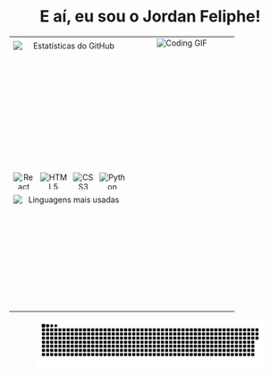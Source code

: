 <h1 align="center">E aí, eu sou o Jordan Feliphe!</h1>

<table align="center" style="border-spacing: 10px; width: 80%;">
  <tr>
    <td style="width: 40%; vertical-align: top;">
      <div align="center" style="display: flex; flex-direction: column; align-items: center; margin: 0; padding: 0;">
        <img src="https://github-readme-stats.vercel.app/api?username=JordanFeliphe&hide_title=false&hide_rank=false&show_icons=true&include_all_commits=true&count_private=true&disable_animations=false&theme=dracula&locale=pt-br&hide_border=false" width="100%" height="220px" alt="Estatísticas do GitHub" style="margin-bottom: 0; padding: 5px;" />
        <div style="display: flex; justify-content: center; gap: 10px; padding: 10px 0;">
          <img src="https://cdn.jsdelivr.net/gh/devicons/devicon/icons/react/react-original.svg" height="30" alt="React logo" />
          <img src="https://cdn.jsdelivr.net/gh/devicons/devicon/icons/html5/html5-original.svg" height="30" alt="HTML5 logo" />
          <img src="https://cdn.jsdelivr.net/gh/devicons/devicon/icons/css3/css3-original.svg" height="30" alt="CSS3 logo" />
          <img src="https://cdn.jsdelivr.net/gh/devicons/devicon/icons/python/python-original.svg" height="30" alt="Python logo" />
        </div>
        <img src="https://github-readme-stats.vercel.app/api/top-langs?username=JordanFeliphe&locale=pt-br&hide_title=false&layout=compact&card_width=280&langs_count=5&theme=dracula&hide_border=false" width="100%" height="200px" alt="Linguagens mais usadas" style="margin-top: -5px; padding: 5px;" />
      </div>
    </td>
    <td style="width: 60%; vertical-align: top; text-align: center;">
      <img src="https://user-images.githubusercontent.com/74038190/225813708-98b745f2-7d22-48cf-9150-083f1b00d6c9.gif" width="100%" alt="Coding GIF">
    </td>
  </tr>
</table>

<div align="center">
  <picture>
    <source media="(prefers-color-scheme: dark)" srcset="https://raw.githubusercontent.com/JordanFeliphe/JordanFeliphe/output/github-contribution-grid-snake-dark.svg">
    <source media="(prefers-color-scheme: light)" srcset="https://raw.githubusercontent.com/JordanFeliphe/JordanFeliphe/output/github-contribution-grid-snake-dark.svg">
    <img width="80%" alt="GitHub contribution grid snake animation" src="https://raw.githubusercontent.com/JordanFeliphe/JordanFeliphe/output/github-contribution-grid-snake.svg">
  </picture>
</div>
